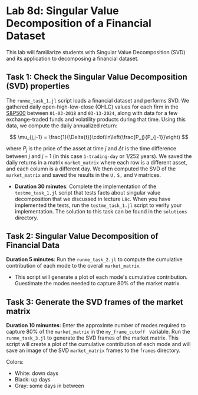 # Lab 8d: Singular Value Decomposition of a Financial Dataset
This lab will familiarize students with Singular Value Decomposition (SVD) and its application to decomposing a financial dataset.

## Task 1: Check the Singular Value Decomposition (SVD) properties
The `runme_task_1.jl` script loads a financial dataset and performs SVD. We gathered daily open-high-low-close (OHLC) values for each firm in the [S&P500](https://en.wikipedia.org/wiki/S%26P_500) between `01-03-2018` and `03-13-2024`, along with data for a few exchange-traded funds and volatility products during that time. Using this data, we compute the daily annualized return:

$$
\mu_{j,j-1} = \frac{1}{\Delta{t}}\cdot\ln\left(\frac{P_j}{P_{j-1}}\right)
$$

where $P_j$ is the price of the asset at time $j$ and $\Delta{t}$ is the time difference between $j$ and $j-1$ (in this case `1-trading-day` or 1/252 years). We saved the daily returns in a matrix `market_matrix` where each row is a different asset, and each column is a different day. We then computed the SVD of the `market_matrix` and saved the results in the `U,` `S,` and `V` matrices.

* __Duration 30 minutes__: Complete the implementation of the `testme_task_1.jl` script that tests facts about singular value decomposition that we discussed in lecture `L8c`. When you have implemented the tests, run the `testme_task_1.jl` script to verify your implementation. The solution to this task can be found in the `solutions` directory. 

## Task 2: Singular Value Decomposition of Financial Data
__Duration 5 minutes__: Run the `runme_task_2.jl` to compute the cumulative contribution of each mode to the overall 
`market_matrix`. 
* This script will generate a plot of each mode's cumulative contribution. Guestimate the modes needed to capture 80% of the market matrix.

## Task 3: Generate the SVD frames of the market matrix
__Duration 10 minuntes__: Enter the approximte number of modes required to capture 80% of the `market_matrix` in the `my_frame_cutoff ` variable. Run the `runme_task_3.jl` to generate the SVD frames of the market matrix. This script will create a plot of the cumulative contribution of each mode and will save an image of the SVD `market_matrix` frames to the `frames` directory. 

Colors:
* White: down days
* Black: up days
* Gray: some days in between

